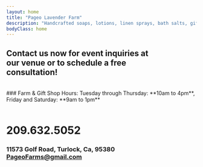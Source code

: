 ```yaml
---
layout: home
title: "Pageo Lavender Farm"
description: "Handcrafted soaps, lotions, linen sprays, bath salts, gift boxes, baskets and other unique items."
bodyClass: home
---
```

 
## Contact us now for event inquiries at<br>our venue or to schedule a free<br>consultation!

<br>
### Farm & Gift Shop Hours:
Tuesday through Thursday: **10am to 4pm**, Friday and Saturday: **9am to 1pm**
<br><br>

# 209.632.5052
 
### 11573 Golf Road, Turlock, Ca, 95380<br>PageoFarms@gmail.com

## <br>

